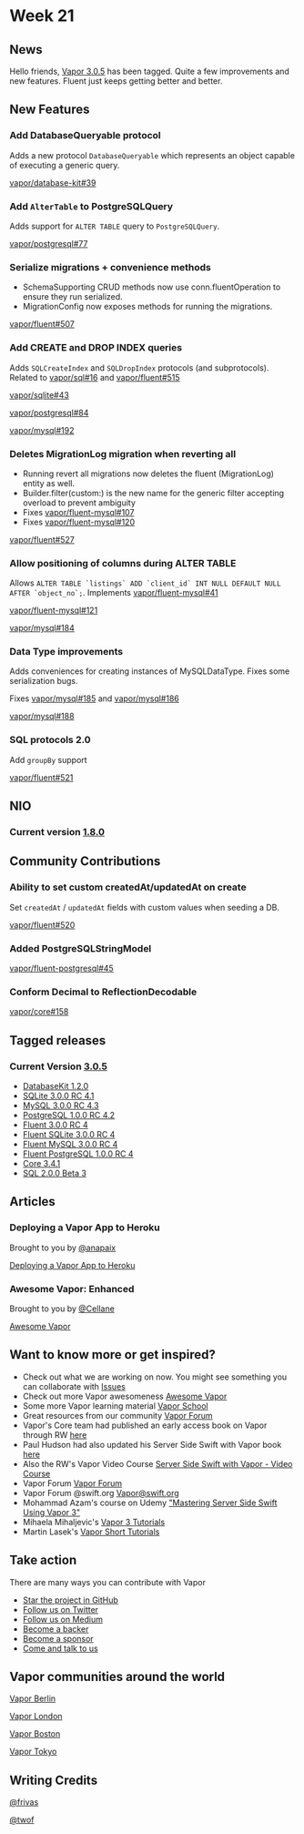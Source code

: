 # Week 21

## News

Hello friends, [Vapor 3.0.5](https://github.com/vapor/vapor/releases/tag/3.0.5) has been tagged. Quite a few improvements and new features. Fluent just keeps getting better and better.

## New Features

### Add DatabaseQueryable protocol

Adds a new protocol ```DatabaseQueryable``` which represents an object capable of executing a generic query.

[vapor/database-kit#39](https://github.com/vapor/database-kit/pull/39)

### Add `AlterTable` to PostgreSQLQuery

Adds support for ```ALTER TABLE``` query to ```PostgreSQLQuery```.

[vapor/postgresql#77](https://github.com/vapor/postgresql/pull/77)

### Serialize migrations + convenience methods

- SchemaSupporting CRUD methods now use conn.fluentOperation to ensure they run serialized.
- MigrationConfig now exposes methods for running the migrations.

[vapor/fluent#507](https://github.com/vapor/fluent/pull/507)

### Add CREATE and DROP INDEX queries

Adds ```SQLCreateIndex``` and ```SQLDropIndex``` protocols (and subprotocols). Related to [vapor/sql#16](https://github.com/vapor/sql/pull/16) and [vapor/fluent#515](https://github.com/vapor/fluent/issues/515)

[vapor/sqlite#43](https://github.com/vapor/sqlite/pull/43)

[vapor/postgresql#84](https://github.com/vapor/postgresql/pull/84)

[vapor/mysql#192](https://github.com/vapor/mysql/pull/192)

### Deletes MigrationLog migration when reverting all

- Running revert all migrations now deletes the fluent (MigrationLog) entity as well.
- Builder.filter(custom:) is the new name for the generic filter accepting overload to prevent ambiguity
- Fixes [vapor/fluent-mysql#107](https://github.com/vapor/fluent-mysql/issues/107)
- Fixes [vapor/fluent-mysql#120](https://github.com/vapor/fluent-mysql/issues/120)

[vapor/fluent#527](https://github.com/vapor/fluent/pull/527)

### Allow positioning of columns during ALTER TABLE

Allows ```ALTER TABLE `listings` ADD `client_id` INT NULL DEFAULT NULL AFTER `object_no`;```. Implements [vapor/fluent-mysql#41](https://github.com/vapor/fluent-mysql/issues/41)

[vapor/fluent-mysql#121](https://github.com/vapor/fluent-mysql/pull/121)

[vapor/mysql#184](https://github.com/vapor/mysql/pull/184)

### Data Type improvements

Adds conveniences for creating instances of MySQLDataType. Fixes some serialization bugs.

Fixes [vapor/mysql#185](https://github.com/vapor/mysql/issues/185) and [vapor/mysql#186](https://github.com/vapor/mysql/issues/186)

[vapor/mysql#188](https://github.com/vapor/mysql/pull/188)

### SQL protocols 2.0

Add ```groupBy``` support

[vapor/fluent#521](https://github.com/vapor/fluent/pull/521)

## NIO

### Current version [1.8.0](https://github.com/apple/swift-nio/releases/tag/1.8.0)

## Community Contributions

### Ability to set custom createdAt/updatedAt on create

Set ```createdAt``` / ```updatedAt``` fields with custom values when seeding a DB.

[vapor/fluent#520](https://github.com/vapor/fluent/pull/520)

### Added PostgreSQLStringModel

[vapor/fluent-postgresql#45](https://github.com/vapor/fluent-postgresql/pull/45)

### Conform Decimal to ReflectionDecodable

[vapor/core#158](https://github.com/vapor/core/pull/158)

## Tagged releases

### Current Version [3.0.5](https://github.com/vapor/vapor/releases/tag/3.0.5)

- [DatabaseKit 1.2.0](https://github.com/vapor/database-kit/releases/tag/1.2.0)
- [SQLite 3.0.0 RC 4.1](https://github.com/vapor/sqlite/releases/tag/3.0.0-rc.4.1)
- [MySQL 3.0.0 RC 4.3](https://github.com/vapor/mysql/releases/tag/3.0.0-rc.4.3)
- [PostgreSQL 1.0.0 RC 4.2](https://github.com/vapor/postgresql/releases/tag/1.0.0-rc.4.2)
- [Fluent 3.0.0 RC 4](https://github.com/vapor/fluent/releases/tag/3.0.0-rc.4)
- [Fluent SQLite 3.0.0 RC 4](https://github.com/vapor/fluent-sqlite/releases/tag/3.0.0-rc.4)
- [Fluent MySQL 3.0.0 RC 4](https://github.com/vapor/fluent-mysql/releases/tag/3.0.0-rc.4)
- [Fluent PostgreSQL 1.0.0 RC 4](https://github.com/vapor/fluent-postgresql/releases/tag/1.0.0-rc.4)
- [Core 3.4.1](https://github.com/vapor/core/releases/tag/3.4.1)
- [SQL 2.0.0 Beta 3](https://github.com/vapor/sql/releases/tag/2.0.0-beta.3)

## Articles

### Deploying a Vapor App to Heroku

Brought to you by [@anapaix](https://github.com/JoeyBodnar)

[Deploying a Vapor App to Heroku](https://www.vaporforums.io/viewThread/49)

### Awesome Vapor: Enhanced

Brought to you by [@Cellane](https://github.com/Cellane)

[Awesome Vapor](https://github.com/Cellane/awesome-vapor/tree/filtered)

## Want to know more or get inspired?

- Check out what we are working on now. You might see something you can collaborate with [Issues](https://github.com/search?q=org%3Avapor+is%3Aissue+is%3Aopen+)
- Check out more Vapor awesomeness [Awesome Vapor](https://github.com/Cellane/awesome-vapor)
- Some more Vapor learning material [Vapor School](https://github.com/vaporberlin/vaporschool)
- Great resources from our community [Vapor Forum](https://www.vaporforums.io)
- Vapor's Core team had published an early access book on Vapor through RW [here](https://store.raywenderlich.com/products/server-side-swift-with-vapor)
- Paul Hudson had also updated his Server Side Swift with Vapor book [here](https://www.hackingwithswift.com/files/server-side-swift-vapor-edition-toc.pdf)
- Also the RW's Vapor Video Course [Server Side Swift with Vapor - Video Course ](https://videos.raywenderlich.com/courses/115-server-side-swift-with-vapor/lessons/1)
- Vapor Forum [Vapor Forum](http://vaporforums.io/)
- Vapor Forum @swift.org [Vapor@swift.org](https://forums.swift.org/c/related-projects/vapor)
- Mohammad Azam's course on Udemy ["Mastering Server Side Swift Using Vapor 3"](https://www.udemy.com/mastering-server-side-swift-using-vapor-3/?couponCode=VAPOR3CHAT)
- Mihaela Mihaljevic's [Vapor 3 Tutorials](https://mihaelamj.github.io/Vapor%20%203%20Tutorial/)
- Martin Lasek's [Vapor Short Tutorials](https://medium.com/@martinlasek)

## Take action

There are many ways you can contribute with Vapor

- [Star the project in GitHub](https://github.com/vapor/vapor)
- [Follow us on Twitter](https://twitter.com/codevapor)
- [Follow us on Medium](https://medium.com/@codevapor)
- [Become a backer](https://opencollective.com/vapor#backer)
- [Become a sponsor](https://opencollective.com/vapor#sponsor)
- [Come and talk to us](https://vapor.team)

## Vapor communities around the world

[Vapor Berlin](http://vapor.berlin/#/)

[Vapor London](https://www.meetup.com/VaporLondon/)

[Vapor Boston](https://www.meetup.com/VaporBoston/)

[Vapor Tokyo](https://vapormeetuptokyo.connpass.com/event/88654/)

## Writing Credits

[@frivas](https://github.com/frivas)

[@twof](https://github.com/twof)
